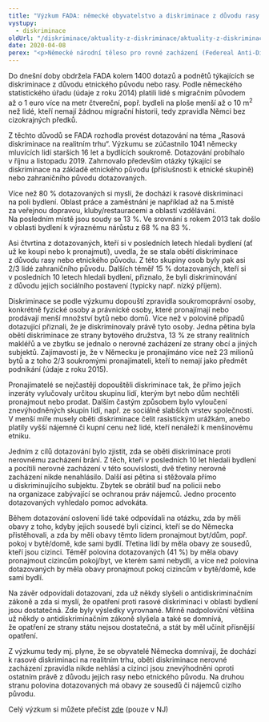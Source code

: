 ```yaml
---
title: "Výzkum FADA: německé obyvatelstvo a diskriminace z důvodu rasy a etnického původu na poli bydlení."
vystupy:
  - diskriminace
oldUrl: "/diskriminace/aktuality-z-diskriminace/aktuality-z-diskriminace-2020/vyzkum-fada-nemecke-obyvatelstvo-a-diskriminace-z-duvodu-rasy-a-etnickeho-puvodu-na-poli-bydl/"
date: 2020-04-08
perex: "<p>Německé národní těleso pro rovné zacházení (Federeal Anti-Discrimination Agency, FADA) provedlo na podzim loňského roku výzkum. Předmětem výzkumu bylo zjistit, jaký názor mají obyvatelé Německa na rasovou diskriminaci v oblasti bydlení, zda se sami dotazovaní setkali s diskriminací a zda například vědí o existenci antidiskriminačního zákona.</p>"
---
```


<!-- imported from the old website -->

<p>Do dnešní doby obdržela FADA kolem 1400 dotazů a podnětů týkajících se diskriminace z důvodu etnického původu nebo rasy. Podle německého statistického úřadu (údaje z roku 2014) platili lidé s migračním původem až o 1 euro více na metr čtvereční, popř. bydleli na ploše menší až o 10 m<sup>2</sup> než lidé, kteří nemají žádnou migrační historii, tedy zpravidla Němci bez cizokrajných předků.</p><p>Z těchto důvodů se FADA rozhodla provést dotazování na téma „Rasová diskriminace na realitním trhu“. Výzkumu se zúčastnilo 1041 německy mluvících lidí starších 16 let a bydlících soukromě. Dotazování probíhalo v říjnu a listopadu 2019. Zahrnovalo především otázky týkající se diskriminace na základě etnického původu (příslušnosti k etnické skupině) nebo zahraničního původu dotazovaných.</p><p>Více než 80 % dotazovaných si myslí, že dochází k rasové diskriminaci na poli bydlení. Oblast práce a zaměstnání je například až na 5.místě za veřejnou dopravou, kluby/restauracemi a oblastí vzdělávání. Na posledním místě jsou soudy se 13 %. Ve srovnání s rokem 2013 tak došlo v oblasti bydlení k výraznému nárůstu z 68 % na 83 %.</p><p>Asi čtvrtina z dotazovaných, kteří si v posledních letech hledali bydlení (ať už ke koupi nebo k pronajmutí), uvedla, že se stala obětí diskriminace z důvodu rasy nebo etnického původu. Z této skupiny osob byly pak asi 2/3 lidé zahraničního původu. Dalších téměř 15 % dotazovaných, kteří si v posledních 10 letech hledali bydlení, přiznalo, že byli diskriminování z důvodu jejich sociálního postavení (typicky např. nízký příjem).</p><p>Diskriminace se podle výzkumu dopouští zpravidla soukromoprávní osoby, konkrétně fyzické osoby a právnické osoby, které pronajímají nebo prodávají menší množství bytů nebo domů. Více než v polovině případů dotazující přiznali, že je diskriminovaly právě tyto osoby. Jedna pětina byla obětí diskriminace ze strany bytového družstva, 13 % ze strany realitních makléřů a ve zbytku se jednalo o nerovné zacházení ze strany obcí a jiných subjektů. Zajímavostí je, že v Německu je pronajímáno více než 23 milionů bytů a z toho 2/3 soukromými pronajímateli, kteří to nemají jako předmět podnikání (údaje z roku 2015).</p><p>Pronajímatelé se nejčastěji dopouštěli diskriminace tak, že přímo jejich inzeráty vylučovaly určitou skupinu lidí, kterým byt nebo dům nechtěli pronajmout nebo prodat. Dalším častým způsobem bylo vyloučení znevýhodněných skupin lidí, např. ze sociálně slabších vrstev společnosti. V menší míře musely oběti diskriminace čelit rasistickým urážkám, anebo platily vyšší nájemné či kupní cenu než lidé, kteří nenáleží k menšinovému etniku.</p><p>Jedním z cílů dotazování bylo zjistit, zda se oběti diskriminace proti nerovnému zacházení brání. Z těch, kteří v posledních 10 let hledali bydlení a pocítili nerovné zacházení v této souvislosti, dvě třetiny nerovné zacházení nikde nenahlásilo. Další asi pětina si stěžovala přímo u diskriminujícího subjektu. Zbytek se obrátil buď na policii nebo na organizace zabývající se ochranou práv nájemců. Jedno procento dotazovaných vyhledalo pomoc advokáta.</p><p>Během dotazování oslovení lidé také odpovídali na otázku, zda by měli obavy z toho, kdyby jejich sousedé byli cizinci, kteří se do Německa přistěhovali, a zda by měli obavy těmto lidem pronajmout byt/dům, popř. pokoj v bytě/domě, kde sami bydlí. Třetina lidí by měla obavy ze sousedů, kteří jsou cizinci. Téměř polovina dotazovaných (41 %) by měla obavy pronajmout cizincům pokoj/byt, ve kterém sami nebydlí, a více než polovina dotazovaných by měla obavy pronajmout pokoj cizincům v bytě/domě, kde sami bydlí.</p><p>Na závěr odpovídali dotazovaní, zda už někdy slyšeli o antidiskriminačním zákoně a zda si myslí, že opatření proti rasové diskriminaci v oblasti bydlení jsou dostatečná. Zde byly výsledky vyrovnané. Mírně nadpoloviční většina už někdy o antidiskriminačním zákoně slyšela a také se domnívá, že opatření ze strany státu nejsou dostatečná, a stát by měl učinit přísnější opatření.</p><p>Z výzkumu tedy mj. plyne, že se obyvatelé Německa domnívají, že dochází k rasové diskriminaci na realitním trhu, oběti diskriminace nerovné zacházení zpravidla nikde nehlásí a cizinci jsou znevýhodněni oproti ostatním právě z důvodu jejich rasy nebo etnického původu. Na druhou stranu polovina dotazovaných má obavy ze sousedů či nájemců cizího původu.</p><p>Celý výzkum si můžete přečíst <a href="https://www.antidiskriminierungsstelle.de/SharedDocs/Kurzmeldungen/DE/2020/nl_01_2020/nl_01_aus_der_arbeit_1.html" target="_blank">zde</a> (pouze v NJ)</p>
